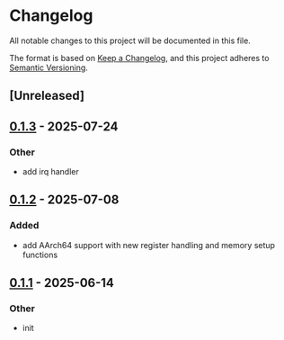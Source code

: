 # Changelog

All notable changes to this project will be documented in this file.

The format is based on [Keep a Changelog](https://keepachangelog.com/en/1.0.0/),
and this project adheres to [Semantic Versioning](https://semver.org/spec/v2.0.0.html).

## [Unreleased]

## [0.1.3](https://github.com/rcore-os/somehal/compare/pie-boot-macros-v0.1.2...pie-boot-macros-v0.1.3) - 2025-07-24

### Other

- add irq handler

## [0.1.2](https://github.com/rcore-os/pie-boot/compare/pie-boot-macros-v0.1.1...pie-boot-macros-v0.1.2) - 2025-07-08

### Added

- add AArch64 support with new register handling and memory setup functions

## [0.1.1](https://github.com/rcore-os/pie-boot/compare/pie-boot-macros-v0.1.0...pie-boot-macros-v0.1.1) - 2025-06-14

### Other

- init
